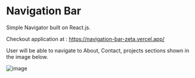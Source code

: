 # Navigation Bar

Simple Navigator built on React.js.

Checkout application at : https://navigation-bar-zeta.vercel.app/

User will be able to navigate to About, Contact, projects sections shown in the image below.

![image](https://user-images.githubusercontent.com/107784718/184370409-b0e1eef9-4968-4e76-b946-b575ceec6b79.png)
